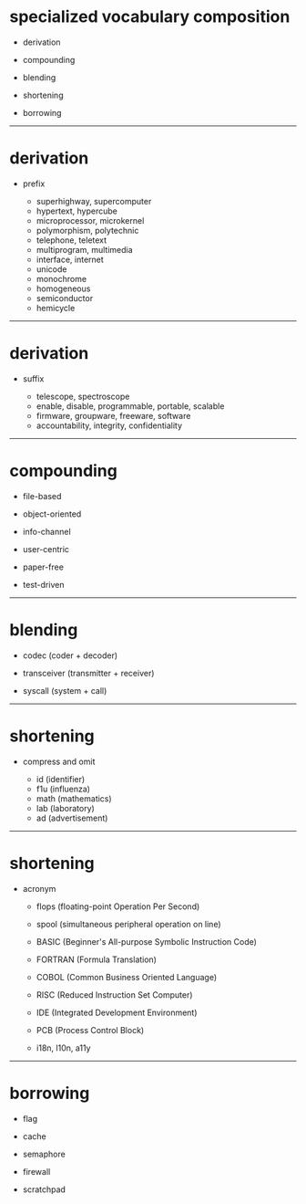 # specialized vocabulary composition

*	derivation

*	compounding

*	blending

*	shortening
	
*	borrowing

---

# derivation

*	prefix

	-	superhighway, supercomputer
	-	hypertext, hypercube
	-	microprocessor, microkernel
	-	polymorphism, polytechnic
	-	telephone, teletext
	-	multiprogram, multimedia
	-	interface, internet
	-	unicode
	-	monochrome
	-	homogeneous
	-	semiconductor
	-	hemicycle
	
---

# derivation

*	suffix

	-	telescope, spectroscope
	-	enable, disable, programmable, portable, scalable
	-	firmware, groupware, freeware, software
	-	accountability, integrity, confidentiality


---

# compounding

*	file\-based

*	object\-oriented

*	info\-channel

*	user\-centric

*	paper\-free

*	test\-driven



---

# blending

*	codec (coder + decoder)

*	transceiver (transmitter + receiver)

*	syscall (system + call)



---

# shortening

*	compress and omit

	-	id (identifier)
	-	f1u (influenza)
	-	math (mathematics)
	-	lab (laboratory)
	-	ad (advertisement)

---

# shortening

	
*	acronym

	-	flops (floating\-point Operation Per Second) 
	-	spool (simultaneous peripheral operation on line)
	
	-	BASIC (Beginner's All\-purpose Symbolic Instruction Code)
	-	FORTRAN (Formula Translation)
	-	COBOL (Common Business Oriented Language)
	
	-	RISC (Reduced Instruction Set Computer)
	-	IDE (Integrated Development Environment)
	-	PCB (Process Control Block)
	
	-	i18n, l10n, a11y

---
	
# borrowing

*	flag

*	cache

*	semaphore

*	firewall

*	scratchpad

